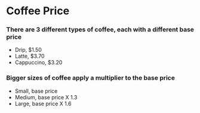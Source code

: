 # Coffee Price

### There are 3 different types of coffee, each with a different base price
* Drip, $1.50
* Latte, $3.70
* Cappuccino, $3.20

### Bigger sizes of coffee apply a multiplier to the base price
* Small, base price
* Medium, base price X 1.3
* Large, base price X 1.6
